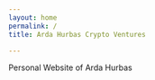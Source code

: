 ```yaml
---
layout: home
permalink: /
title: Arda Hurbas Crypto Ventures

---
```

Personal Website of Arda Hurbas


